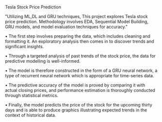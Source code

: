 Tesla Stock Price Prediction

"Utilizing ML,DL and GRU techniques, This project explores Tesla stock price prediction. Methodology involves EDA, Sequential Model Building, GRU models, and model evaluation techniques for accuracy."

• The first step involves preparing the data, which includes cleaning and formatting it. An exploratory analysis then comes in to discover trends and significant insights.

• Through a targeted analysis of past trends of the stock price, the data for predictive modelling is well-informed.

• The model is therefore constructed in the form of a GRU neural network, a type of recurrent neural network which is appropriate for time-series data.

• The predictive accuracy of the model is proved by comparing it with actual closing prices, and performance estimation is thoroughly conducted through statistical metrics.

• Finally, the model predicts the price of the stock for the upcoming thirty days and is able to produce graphics illustrating expected trends in the context of historical data.
